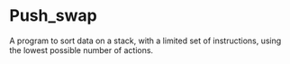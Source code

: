 # Push_swap
A program to sort data on a stack, with a limited set of instructions, using the lowest possible number of actions.
